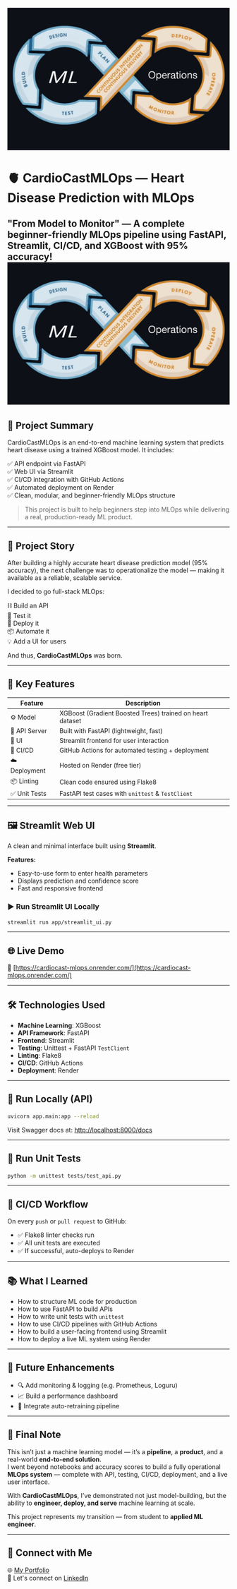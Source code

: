 <p align="center">
  <img src="assets/mlop.jpg" alt="CardioCastMLOps Banner" width="600">
</p>

# 🫀 CardioCastMLOps — Heart Disease Prediction with MLOps

**"From Model to Monitor" — A complete beginner-friendly MLOps pipeline using FastAPI, Streamlit, CI/CD, and XGBoost with 95% accuracy!**
![CardioCastMLOps](assets/mlop.jpg)
---

## 🚀 Project Summary

CardioCastMLOps is an end-to-end machine learning system that predicts heart disease using a trained XGBoost model. It includes:

✅ API endpoint via FastAPI  
✅ Web UI via Streamlit  
✅ CI/CD integration with GitHub Actions  
✅ Automated deployment on Render  
✅ Clean, modular, and beginner-friendly MLOps structure  

> This project is built to help beginners step into MLOps while delivering a real, production-ready ML product.

---

## 🧠 Project Story

After building a highly accurate heart disease prediction model (95% accuracy), the next challenge was to operationalize the model — making it available as a reliable, scalable service.

I decided to go full-stack MLOps:

⛓️ Build an API  
🧪 Test it  
🚀 Deploy it  
📦 Automate it  
💡 Add a UI for users  

And thus, **CardioCastMLOps** was born.

---

## 📌 Key Features

| Feature         | Description                                               |
|-----------------|-----------------------------------------------------------|
| ⚙️ Model         | XGBoost (Gradient Boosted Trees) trained on heart dataset |
| 🚀 API Server    | Built with FastAPI (lightweight, fast)                    |
| 🎨 UI            | Streamlit frontend for user interaction                   |
| 🔁 CI/CD         | GitHub Actions for automated testing + deployment         |
| ☁️ Deployment    | Hosted on Render (free tier)                              |
| 📦 Linting       | Clean code ensured using Flake8                           |
| ✅ Unit Tests     | FastAPI test cases with `unittest` & `TestClient`         |

---

## 🖼️ Streamlit Web UI

A clean and minimal interface built using **Streamlit**.

**Features:**

- Easy-to-use form to enter health parameters  
- Displays prediction and confidence score  
- Fast and responsive frontend  

### ▶️ Run Streamlit UI Locally

```bash
streamlit run app/streamlit_ui.py
```

---

## 🌐 Live Demo

🔗 [https://cardiocast-mlops.onrender.com/](https://cardiocast-mlops.onrender.com/)

---

## 🛠️ Technologies Used

- **Machine Learning**: XGBoost  
- **API Framework**: FastAPI  
- **Frontend**: Streamlit  
- **Testing**: Unittest + FastAPI `TestClient`  
- **Linting**: Flake8  
- **CI/CD**: GitHub Actions  
- **Deployment**: Render  

---

## 🧪 Run Locally (API)

```bash
uvicorn app.main:app --reload
```

Visit Swagger docs at: [http://localhost:8000/docs](http://localhost:8000/docs)

---

## 🔁 Run Unit Tests

```bash
python -m unittest tests/test_api.py
```

---

## 🤖 CI/CD Workflow

On every `push` or `pull request` to GitHub:

- ✅ Flake8 linter checks run  
- ✅ All unit tests are executed  
- ✅ If successful, auto-deploys to Render  

---

## 📚 What I Learned

- How to structure ML code for production
- How to use FastAPI to build APIs
- How to write unit tests with `unittest`
- How to use CI/CD pipelines with GitHub Actions
- How to build a user-facing frontend using Streamlit
- How to deploy a live ML system using Render

---

## 📌 Future Enhancements

- 🔍 Add monitoring & logging (e.g. Prometheus, Loguru)  
- 📈 Build a performance dashboard  
- 🧠 Integrate auto-retraining pipeline  

---

## 👋 Final Note


This isn’t just a machine learning model — it’s a **pipeline**, a **product**, and a real-world **end-to-end solution**.  
I went beyond notebooks and accuracy scores to build a fully operational **MLOps system** — complete with API, testing, CI/CD, deployment, and a live user interface.  

With **CardioCastMLOps**, I’ve demonstrated not just model-building, but the ability to **engineer, deploy, and serve** machine learning at scale.  

This project represents my transition — from student to **applied ML engineer**.

---

## 🔗 Connect with Me

🌐 [My Portfolio](https://shahabzack.github.io/Ds_portfolio/)  
📧 Let's connect on [LinkedIn](https://www.linkedin.com/in/muhammed-shaheb-085859279/)

